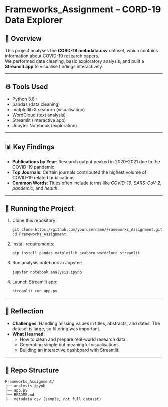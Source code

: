 
# Frameworks_Assignment – CORD-19 Data Explorer

## 📌 Overview
This project analyses the **CORD-19 metadata.csv** dataset, which contains information about COVID-19 research papers.  
We performed data cleaning, basic exploratory analysis, and built a **Streamlit app** to visualise findings interactively.

---

## ⚙️ Tools Used
- Python 3.8+
- pandas (data cleaning)
- matplotlib & seaborn (visualisation)
- WordCloud (text analysis)
- Streamlit (interactive app)
- Jupyter Notebook (exploration)

---

## 📊 Key Findings
- **Publications by Year**: Research output peaked in 2020–2021 due to the COVID-19 pandemic.
- **Top Journals**: Certain journals contributed the highest volume of COVID-19 related publications.
- **Common Words**: Titles often include terms like *COVID-19*, *SARS-CoV-2*, *pandemic*, and *health*.

---

## 🚀 Running the Project
1. Clone this repository:
   ```bash
   git clone https://github.com/yourusername/Frameworks_Assignment.git
   cd Frameworks_Assignment
   ```
2. Install requirements:
   ```bash
   pip install pandas matplotlib seaborn wordcloud streamlit
   ```
3. Run analysis notebook in Jupyter:
   ```bash
   jupyter notebook analysis.ipynb
   ```
4. Launch Streamlit app:
   ```bash
   streamlit run app.py
   ```

---

## 📘 Reflection
- **Challenges**: Handling missing values in titles, abstracts, and dates. The dataset is large, so filtering was important.
- **What I learned**:
  - How to clean and prepare real-world research data.
  - Generating simple but meaningful visualisations.
  - Building an interactive dashboard with Streamlit.

---

## 📂 Repo Structure
```
Frameworks_Assignment/
│── analysis.ipynb
│── app.py
│── README.md
│── metadata.csv (sample, not full dataset)
```
